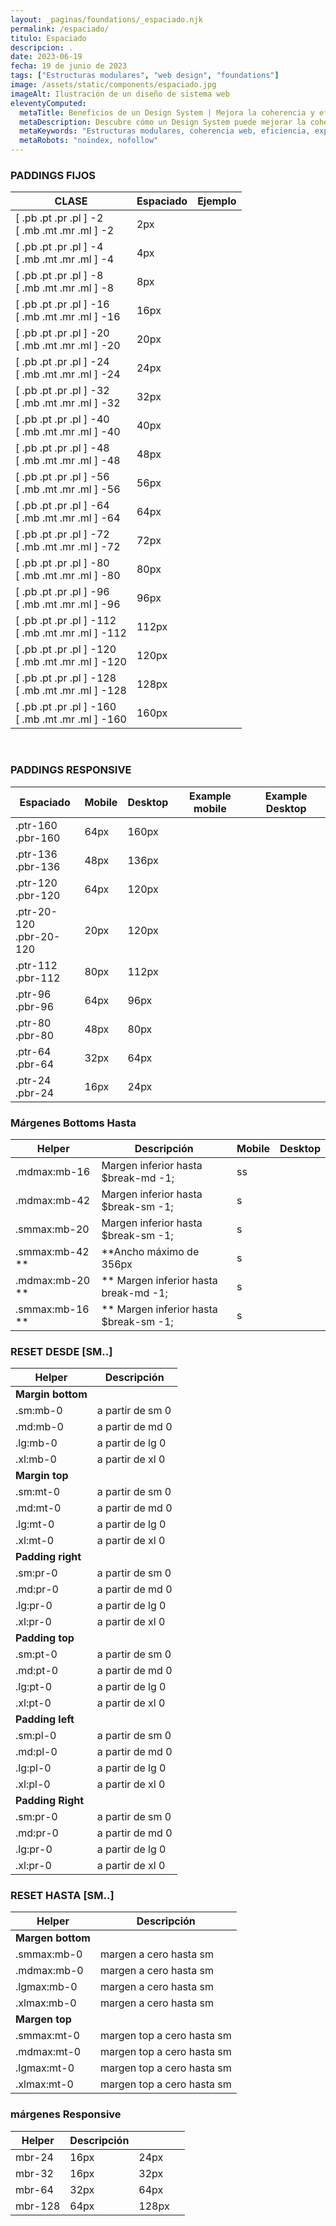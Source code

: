 ```yaml
---
layout: _paginas/foundations/_espaciado.njk
permalink: /espaciado/
titulo: Espaciado
descripcion: .
date: 2023-06-19
fecha: 19 de junio de 2023
tags: ["Estructuras modulares", "web design", "foundations"]
image: /assets/static/components/espaciado.jpg
imageAlt: Ilustración de un diseño de sistema web
eleventyComputed:
  metaTitle: Beneficios de un Design System | Mejora la coherencia y eficiencia de tu web
  metaDescription: Descubre cómo un Design System puede mejorar la coherencia y eficiencia de tu sitio web. Obtén más clics y mejora la experiencia de usuario. 💡 ¡Conoce los beneficios ahora!
  metaKeywords: "Estructuras modulares, coherencia web, eficiencia, experiencia de usuario"
  metaRobots: "noindex, nofollow"
---
```

### PADDINGS FIJOS
| CLASE                                                    | Espaciado | Ejemplo                                                                       |
| -------------------------------------------------------- | --------- | ----------------------------------------------------------------------------- |
| [ .pb .pt .pr .pl ] -2  <br>  [ .mb .mt .mr .ml ] -2     | 2px       | <div class="clean-box-wrap"> <div class="clean-box pb-2"  >   </div> </div>   |
| [ .pb .pt .pr .pl ] -4   <br>  [ .mb .mt .mr .ml ] -4    | 4px       | <div class="clean-box-wrap"> <div class="clean-box pb-4"  >   </div> </div>   |
| [ .pb .pt .pr .pl ] -8   <br>  [ .mb .mt .mr .ml ] -8    | 8px       | <div class="clean-box-wrap"> <div class="clean-box pb-8"  >   </div> </div>   |
| [ .pb .pt .pr .pl ] -16  <br>  [ .mb .mt .mr .ml ] -16   | 16px      | <div class="clean-box-wrap"> <div class="clean-box pb-16"  >   </div> </div>  |
| [ .pb .pt .pr .pl ] -20   <br>  [ .mb .mt .mr .ml ] -20  | 20px      | <div class="clean-box-wrap"> <div class="clean-box pb-20"  >   </div> </div>  |
| [ .pb .pt .pr .pl ] -24  <br>  [ .mb .mt .mr .ml ] -24   | 24px      | <div class="clean-box-wrap"> <div class="clean-box pb-24"  >   </div> </div>  |
| [ .pb .pt .pr .pl ] -32  <br>  [ .mb .mt .mr .ml ] -32   | 32px      | <div class="clean-box-wrap"> <div class="clean-box pb-32"  >   </div> </div>  |
| [ .pb .pt .pr .pl ] -40  <br>  [ .mb .mt .mr .ml ] -40   | 40px      | <div class="clean-box-wrap"> <div class="clean-box pb-40"  >   </div> </div>  |
| [ .pb .pt .pr .pl ] -48   <br>  [ .mb .mt .mr .ml ] -48  | 48px      | <div class="clean-box-wrap"> <div class="clean-box pb-48"  >   </div> </div>  |
| [ .pb .pt .pr .pl ] -56  <br>  [ .mb .mt .mr .ml ] -56   | 56px      | <div class="clean-box-wrap"> <div class="clean-box pb-56"  >   </div> </div>  |
| [ .pb .pt .pr .pl ] -64  <br>  [ .mb .mt .mr .ml ] -64   | 64px      | <div class="clean-box-wrap"> <div class="clean-box pb-64"  >   </div> </div>  |
| [ .pb .pt .pr .pl ] -72  <br>  [ .mb .mt .mr .ml ] -72   | 72px      | <div class="clean-box-wrap"> <div class="clean-box pb-72"  >   </div> </div>  |
| [ .pb .pt .pr .pl ] -80  <br>  [ .mb .mt .mr .ml ] -80   | 80px      | <div class="clean-box-wrap"> <div class="clean-box pb-80"  >   </div> </div>  |
| [ .pb .pt .pr .pl ] -96  <br>  [ .mb .mt .mr .ml ] -96   | 96px      | <div class="clean-box-wrap"> <div class="clean-box pb-96"  >   </div> </div>  |
| [ .pb .pt .pr .pl ] -112  <br>  [ .mb .mt .mr .ml ] -112 | 112px     | <div class="clean-box-wrap"> <div class="clean-box pb-112"  >   </div> </div> |
| [ .pb .pt .pr .pl ] -120  <br>  [ .mb .mt .mr .ml ] -120 | 120px     | <div class="clean-box-wrap"> <div class="clean-box pb-120"  >   </div> </div> |
| [ .pb .pt .pr .pl ] -128  <br>  [ .mb .mt .mr .ml ] -128 | 128px     | <div class="clean-box-wrap"> <div class="clean-box pb-128"  >   </div> </div> |
| [ .pb .pt .pr .pl ] -160  <br>  [ .mb .mt .mr .ml ] -160 | 160px     | <div class="clean-box-wrap"> <div class="clean-box pb-160"  >   </div> </div> |

<br>

### PADDINGS RESPONSIVE
| Espaciado                   | Mobile | Desktop | Example     mobile                                                           | Example   Desktop                                                             |
| --------------------------- | ------ | ------- | ---------------------------------------------------------------------------- | ----------------------------------------------------------------------------- |
| .ptr-160 <br> .pbr-160      | 64px   | 160px   | <div class="clean-box-wrap"> <div class="clean-box pb-64"  >   </div> </div> | <div class="clean-box-wrap"> <div class="clean-box pb-160"  >   </div> </div> |
| .ptr-136 <br>.pbr-136       | 48px   | 136px   | <div class="clean-box-wrap"> <div class="clean-box pb-48"  >   </div> </div> | <div class="clean-box-wrap"> <div class="clean-box pb-136"  >   </div> </div> |
| .ptr-120  <br>.pbr-120      | 64px   | 120px   | <div class="clean-box-wrap"> <div class="clean-box pb-64"  >   </div> </div> | <div class="clean-box-wrap"> <div class="clean-box pb-120"  >   </div> </div> |
| .ptr-20-120 <br>.pbr-20-120 | 20px   | 120px   | <div class="clean-box-wrap"> <div class="clean-box pb-20"  >   </div> </div> | <div class="clean-box-wrap"> <div class="clean-box pb-120"  >   </div> </div> |
| .ptr-112  <br>.pbr-112      | 80px   | 112px   | <div class="clean-box-wrap"> <div class="clean-box pb-80"  >   </div> </div> | <div class="clean-box-wrap"> <div class="clean-box pb-112"  >   </div> </div> |
| .ptr-96   <br>.pbr-96       | 64px   | 96px    | <div class="clean-box-wrap"> <div class="clean-box pb-64"  >   </div> </div> | <div class="clean-box-wrap"> <div class="clean-box pb-96"  >   </div> </div>  |
| .ptr-80    <br>.pbr-80      | 48px   | 80px    | <div class="clean-box-wrap"> <div class="clean-box pb-48"  >   </div> </div> | <div class="clean-box-wrap"> <div class="clean-box pb-80"  >   </div> </div>  |
| .ptr-64   <br>.pbr-64       | 32px   | 64px    | <div class="clean-box-wrap"> <div class="clean-box pb-32"  >   </div> </div> | <div class="clean-box-wrap"> <div class="clean-box pb-64"  >   </div> </div>  |
| .ptr-24    <br>.pbr-24      | 16px   | 24px    | <div class="clean-box-wrap"> <div class="clean-box pb-16"  >   </div> </div> | <div class="clean-box-wrap"> <div class="clean-box pbr-24"  >   </div> </div> |
### Márgenes Bottoms Hasta
| Helper            | Descripción                              | Mobile | Desktop |
| ----------------- | ---------------------------------------- | ------ | ------- |
| .mdmax:mb-16      | Margen inferior hasta $break-md -1;      | ss     |         |
| .mdmax:mb-42      | Margen inferior hasta $break-sm -1;      | s      |         |
| .smmax:mb-20      | Margen inferior hasta $break-sm -1;      | s      |         |
| .smmax:mb-42 \*\* | \*\*Ancho máximo de 356px                | s      |         |
| .mdmax:mb-20 \*\* | \*\* Margen inferior hasta break-md -1;  | s      |         |
| .smmax:mb-16 \*\* | \*\* Margen inferior hasta $break-sm -1; | s      |         |
### RESET DESDE [SM..]
| Helper            | Descripción      |
| ----------------- | ---------------- |
| **Margin bottom** |                  |
| .sm:mb-0          | a partir de sm 0 |
| .md:mb-0          | a partir de md 0 |
| .lg:mb-0          | a partir de lg 0 |
| .xl:mb-0          | a partir de xl 0 |
| **Margin top**    |                  |
| .sm:mt-0          | a partir de sm 0 |
| .md:mt-0          | a partir de md 0 |
| .lg:mt-0          | a partir de lg 0 |
| .xl:mt-0          | a partir de xl 0 |
| **Padding right** |                  |
| .sm:pr-0          | a partir de sm 0 |
| .md:pr-0          | a partir de md 0 |
| .lg:pr-0          | a partir de lg 0 |
| .xl:pr-0          | a partir de xl 0 |
| **Padding top**   |                  |
| .sm:pt-0          | a partir de sm 0 |
| .md:pt-0          | a partir de md 0 |
| .lg:pt-0          | a partir de lg 0 |
| .xl:pt-0          | a partir de xl 0 |
| **Padding left**  |                  |
| .sm:pl-0          | a partir de sm 0 |
| .md:pl-0          | a partir de md 0 |
| .lg:pl-0          | a partir de lg 0 |
| .xl:pl-0          | a partir de xl 0 |
| **Padding Right** |                  |
| .sm:pr-0          | a partir de sm 0 |
| .md:pr-0          | a partir de md 0 |
| .lg:pr-0          | a partir de lg 0 |
| .xl:pr-0          | a partir de xl 0 |
### RESET HASTA [SM..]
| Helper            | Descripción                |
| ----------------- | -------------------------- |
| **Margen bottom** |                            |
| .smmax:mb-0       | margen a cero hasta sm     |
| .mdmax:mb-0       | margen a cero hasta sm     |
| .lgmax:mb-0       | margen a cero hasta sm     |
| .xlmax:mb-0       | margen a cero hasta sm     |
| **Margen top**    |                            |
| .smmax:mt-0       | margen top a cero hasta sm |
| .mdmax:mt-0       | margen top a cero hasta sm |
| .lgmax:mt-0       | margen top a cero hasta sm |
| .xlmax:mt-0       | margen top a cero hasta sm |
### márgenes Responsive
| Helper  | Descripción |       |     |
| ------- | ----------- | ----- | --- |
| mbr-24  | 16px        | 24px  |     |
| mbr-32  | 16px        | 32px  |     |
| mbr-64  | 32px        | 64px  |     |
| mbr-128 | 64px        | 128px |     |